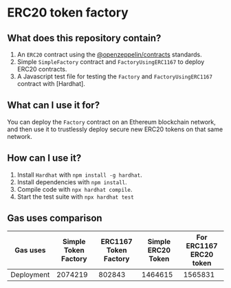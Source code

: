 # ERC20 token factory 

## What does this repository contain?

1. An `ERC20` contract using the [@openzeppelin/contracts](https://github.com/OpenZeppelin/openzeppelin-contracts) standards.
2. Simple `SimpleFactory` contract and `FactoryUsingERC1167` to deploy ERC20  contracts.
3. A Javascript test file for testing the `Factory` and `FactoryUsingERC1167` contract with [Hardhat].

## What can I use it for?

You can deploy the `Factory` contract on an Ethereum blockchain network, and then use it to trustlessly deploy secure new ERC20 tokens on that same network.

## How can I use it?

1. Install `Hardhat` with `npm install -g hardhat`.
2. Install dependencies with `npm install`.
3. Compile code with `npx hardhat compile`.
4. Start the test suite with `npx hardhat test`

## Gas uses comparison 

| Gas uses   | Simple Token Factory  | ERC1167 Token Factory | Simple ERC20 Token | For ERC1167 ERC20 token |
|------------|-----------------------|-----------------------|--------------------|-------------------------|
| Deployment | 2074219               | 802843                | 1464615            | 1565831                 |

```